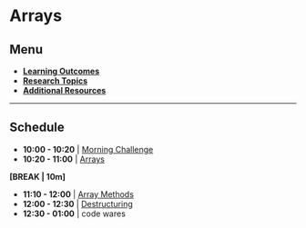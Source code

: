 # Arrays

## Menu
- **[Learning Outcomes](./learning-outcomes.md)**
- **[Research Topics](./research.md)**
- **[Additional Resources](./resources.md)**

---
## Schedule

- **10:00 - 10:20** | [Morning Challenge](./morning-challenge.md)
- **10:20 - 11:00** | [Arrays](./arrays.md)

**[BREAK | 10m]**

- **11:10 - 12:00** | [Array Methods](./array-methods.md)
- **12:00 - 12:30** | [Destructuring](./destructuring.md)
- **12:30 - 01:00** | code wares 
